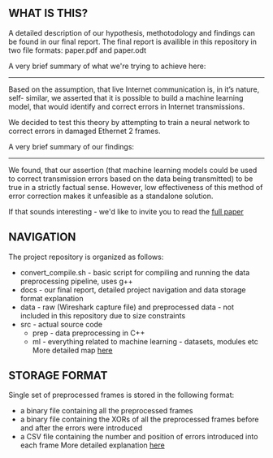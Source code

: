 ## WHAT IS THIS?
A detailed description of our hypothesis, methotodology and findings can be found in our final report.
The final report is availible in this repository in two file formats: paper.pdf and paper.odt


A very brief summary of what we're trying to achieve here:
___________________________________________________________________

Based on the assumption, that live Internet communication is, in it’s nature, self-
similar, we asserted that it is possible to build a machine learning model, that would
identify and correct errors in Internet transmissions.

We decided to test this theory by attempting to train a neural network to correct errors in damaged Ethernet 2 frames.


A very brief summary of our findings:
___________________________________________________________________

We found, that our assertion (that machine learning models could be used to correct
transmission errors based on the data being transmitted) to be true in a strictly factual
sense. However, low effectiveness of this method of error correction makes it
unfeasible as a standalone solution.


If that sounds interesting - we'd like to invite you to read the [full paper](docs/paper.pdf) 


## NAVIGATION
The project repository is organized as follows:
- convert_compile.sh - basic script for compiling and running the data preprocessing pipeline, uses g++
- docs - our final report, detailed project navigation and data storage format explanation
- data - raw (Wireshark capture file) and preprocessed data - not included in this repository due to size constraints 
- src - actual source code
  - prep - data preprocessing in C++
  - ml - everything related to machine learning - datasets, modules etc
More detailed map [here](docs/navigation.md)

## STORAGE FORMAT
Single set of preprocessed frames is stored in the following format:
- a binary file containing all the preprocessed frames
- a binary file containing the XORs of all the preprocessed frames before and after the errors were introduced 
- a CSV file containing the number and position of errors introduced into each frame
More detailed explanation [here](docs/data_format.md)
